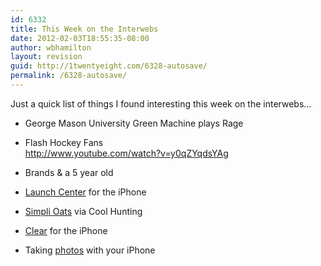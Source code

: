 ```yaml
---
id: 6332
title: This Week on the Interwebs
date: 2012-02-03T18:55:35-08:00
author: wbhamilton
layout: revision
guid: http://1twentyeight.com/6328-autosave/
permalink: /6328-autosave/
---
```

Just a quick list of things I found interesting this week on the interwebs&#8230;

  * George Mason University Green Machine plays Rage  
    
  * Flash Hockey Fans  
    <http://www.youtube.com/watch?v=y0qZYqdsYAg>
  * Brands & a 5 year old  
    
  * [Launch Center](http://appcubby.com/launch-center/) for the iPhone
  * [Simpli Oats](http://www.coolhunting.com/food-drink/simpli-oats.php) via Cool Hunting
  * [Clear](http://www.realmacsoftware.com/clear/) for the iPhone
  * Taking [photos](http://www.macgasm.net/2012/02/01/iphoneography-101-great-photos-great-control-ios/) with your iPhone